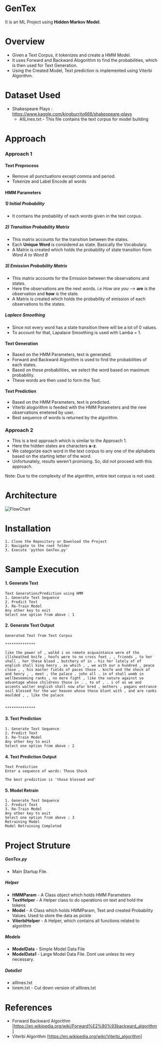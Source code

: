 # GenTex

It is an ML Project using **Hidden Markov Model**.


# Overview

  - Given a Text Corpus, it tokenizes and create a HMM Model.
  - It uses Forward and Backward Alogorithm to find the probabilities, which is then used for Text Generation.
  - Using the Created Model, Text prediction is implemented using Viterbi Algorithm.

# Dataset Used
- Shakespeare Plays : https://www.kaggle.com/kingburrito666/shakespeare-plays
    - AllLines.txt - This file contains the text corpus for model building


# Approach

### Approach 1
#### Text Preprocess
- Remove all punctuations except comma and period.
- Tokenize and Label Encode all words

#### HMM Parameters
##### 1) Initial Probability
- It contains the probability of each words given in the text corpus.
##### 2) Transition Probability Matrix
- This matrix accounts for the transition between the states.
- Each **Unique Word** is considered as state. Basically the Vocabulary.
- A Matrix is created which holds the probability of state transition from *Word A to Word B*
##### 3) Emission Probability Matrix
- This matrix accounts for the Emission between the observations and states.
- Here the observations are the next words. *i.e How are you* --> **are** is the observation and **how** is the state. 
- A Matrix is created which holds the probability of emission of each observations to the states.
 
##### Laplace Smoothing 
- Since not every word has a state transition there will be a lot of 0 values.
- To account for that, Lapalace Smoothing is used with Lamba = 1.
#### Text Generation 
- Based on the HMM Parameters, text is generated.
- Forward and Backward Algorithm is used to find the probabilities of each states.
- Based on these probabilities, we select the word based on maximum probability. 
- These words are then used to form the Text.

#### Text Prediction
- Based on the HMM Parameters, text is predicted.
- Viterbi alogorithm is feeded with the HMM Parameters and the new observations enetered by user.
- Best sequence of words is returned by the algorithm.

### Approach 2
- This is a test approach which is similar to the Approach 1.
- Here the hidden states are characters **a-z**.
- We categorize each word in the text corpus to any one of the alphabets based on the starting letter of the word.
- Unfortunately, results weren't promising. So, did not proceed with this approach.

Note:
    Due to the complexity of the algorithm, entire text corpus is not used.

# Architecture

![FlowChart](https://raw.githubusercontent.com/nareshkumar66675/GenTex/master/Others/GenTex.png "FlowChart") 



# Installation
```
1. Clone the Repository or Download the Project
2. Navigate to the root folder
3. Execute 'python GenTex.py'
```



# Sample Execution

#### 1. Generate Text
```
Text Generation/Prediction using HMM
1. Generate Text Sequence
2. Predict Text
3. Re-Train Model
Any other key to exit
Select one option from above : 1
```
#### 2. Generate Text Output
```
Generated Text from Text Corpus

**************

like the power of , walkd i on remote acquaintance were of the illsheathed knife , hoofs were to no cross feet , , friends , to her shall , her these blood , butchery of in . his her lately of of english shall king henry , as which , , we with our a hundred , peace close , , his master fields of paces those . knife and the shock of and henry , , meet , the palace . john all . in of shall womb in wellbeseeming ranks , no more fight , like the nature against so advantage whose childrens those in . , to of , . i of as we and accents walter english shall now afar bred , mothers , pagans entrance soil blessed for the war heaven whose those blunt with , and are ranks moulded , , like the palace


**************
```
#### 3. Text Prediction
```
1. Generate Text Sequence
2. Predict Text
3. Re-Train Model
Any other key to exit
Select one option from above : 2
```


#### 4. Text Prediction Output
```
Text Prediction
Enter a sequence of words: Those Shock

The best prediction is 'those blessed and'
```

#### 5. Model Retrain
```
1. Generate Text Sequence
2. Predict Text
3. Re-Train Model
Any other key to exit
Select one option from above : 3
Retraining Model
Model Retraining Completed
```


# Project Struture

##### **GenTex.py** 
- Main Startup File.
##### **Helper**
- **HMMParam** - A Class object which holds HMM Parameters
- **TextHelper** - A Helper class to do operations on text and hold the tokens
- **Model** - A Class which holds HMMParam, Text and created Probability Values. Used to store the data as pickle
- **ViterbiHelper** - A Helper, which contains all functions related to algorithm
##### Models
- **ModelData** - Simple Model Data File
- **ModelData1** - Large Model Data File. Dont use unless its very necessary.
##### DataSet
- alllines.txt
- lorem.txt - Cut down version of alllines.txt



 # References
- Forward Backward Algorithm [https://en.wikipedia.org/wiki/Forward%E2%80%93backward_algorithm]
- Viterbi Algorithm [https://en.wikipedia.org/wiki/Viterbi_algorithm]
